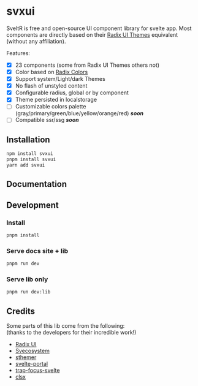 # svxui

SveltR is free and open-source UI component library for svelte app.
Most components are directly based on their [Radix UI Themes](https://www.radix-ui.com/themes/docs/overview/getting-started) equivalent (without any affiliation).

Features: 
-  [x] 23 components (some from Radix UI Themes others not)
-  [x] Color based on [Radix Colors](https://www.radix-ui.com/colors)
-  [x] Support system/Light/dark Themes
-  [x] No flash of unstyled content
-  [x] Configurable radius, global or by component 
-  [x] Theme persisted in localstorage
-  [ ] Customizable colors palette (gray/primary/green/blue/yellow/orange/red) **_soon_**
-  [ ] Compatible ssr/ssg **_soon_**

## Installation

```bash
npm install svxui
pnpm install svxui
yarn add svxui
```

## Documentation

## Development

### Install 

```bash
pnpm install
```

### Serve docs site + lib

```bash
pnpm run dev
```

### Serve lib only

```bash
pnpm run dev:lib
```

## Credits

Some parts of this lib come from the following:  
(thanks to the developers for their incredible work!)

-   [Radix UI](https://www.radix-ui.com/)
-   [Svecosystem](https://github.com/svecosystem)
-   [sthemer](https://github.com/ivanhofer/sthemer)
-   [svelte-portal](https://github.com/romkor/svelte-portal)
-   [trap-focus-svelte](https://github.com/henrygd/trap-focus-svelte)
-   [clsx](https://github.com/lukeed/clsx)
